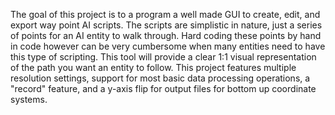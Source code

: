 The goal of this project is to a program a well made GUI to create, edit, and export way point AI scripts. The scripts are simplistic in nature, just a series of points for an AI entity to walk through. Hard coding these points by hand in code however can be very cumbersome when many entities need to have this type of scripting. This tool will provide a clear 1:1 visual representation of the path you want an entity to follow. This project features multiple resolution settings, support for most basic data processing operations, a "record" feature, and a y-axis flip for output files for bottom up coordinate systems.
